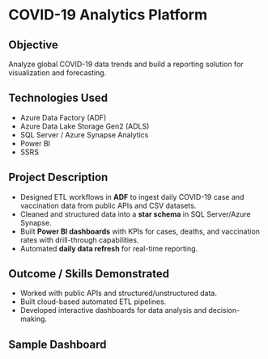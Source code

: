 # COVID-19 Analytics Platform

## Objective
Analyze global COVID-19 data trends and build a reporting solution for visualization and forecasting.

## Technologies Used
- Azure Data Factory (ADF)
- Azure Data Lake Storage Gen2 (ADLS)
- SQL Server / Azure Synapse Analytics
- Power BI
- SSRS

## Project Description
- Designed ETL workflows in **ADF** to ingest daily COVID-19 case and vaccination data from public APIs and CSV datasets.
- Cleaned and structured data into a **star schema** in SQL Server/Azure Synapse.
- Built **Power BI dashboards** with KPIs for cases, deaths, and vaccination rates with drill-through capabilities.
- Automated **daily data refresh** for real-time reporting.

## Outcome / Skills Demonstrated
- Worked with public APIs and structured/unstructured data.
- Built cloud-based automated ETL pipelines.
- Developed interactive dashboards for data analysis and decision-making.

## Sample Dashboard

